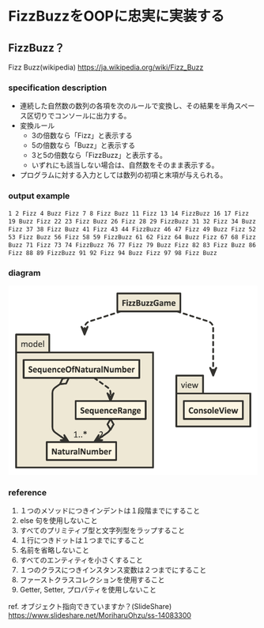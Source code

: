 # FizzBuzzをOOPに忠実に実装する

## FizzBuzz？

Fizz Buzz(wikipedia) https://ja.wikipedia.org/wiki/Fizz_Buzz

### specification description

* 連続した自然数の数列の各項を次のルールで変換し、その結果を半角スペース区切りでコンソールに出力する。
* 変換ルール
  * 3の倍数なら「Fizz」と表示する
  * 5の倍数なら「Buzz」と表示する
  * 3と5の倍数なら「FizzBuzz」と表示する。
  * いずれにも該当しない場合は、自然数をそのまま表示する。
* プログラムに対する入力としては数列の初項と末項が与えられる。 

### output example

```text
1 2 Fizz 4 Buzz Fizz 7 8 Fizz Buzz 11 Fizz 13 14 FizzBuzz 16 17 Fizz 19 Buzz Fizz 22 23 Fizz Buzz 26 Fizz 28 29 FizzBuzz 31 32 Fizz 34 Buzz Fizz 37 38 Fizz Buzz 41 Fizz 43 44 FizzBuzz 46 47 Fizz 49 Buzz Fizz 52 53 Fizz Buzz 56 Fizz 58 59 FizzBuzz 61 62 Fizz 64 Buzz Fizz 67 68 Fizz Buzz 71 Fizz 73 74 FizzBuzz 76 77 Fizz 79 Buzz Fizz 82 83 Fizz Buzz 86 Fizz 88 89 FizzBuzz 91 92 Fizz 94 Buzz Fizz 97 98 Fizz Buzz
```

### diagram

![diagram](./diagram.png)

### reference

1. １つのメソッドにつきインデントは１段階までにすること
2. else 句を使用しないこと
3. すべてのプリミティブ型と文字列型をラップすること
4. １行につきドットは１つまでにすること
5. 名前を省略しないこと
6. すべてのエンティティを小さくすること
7. １つのクラスにつきインスタンス変数は２つまでにすること
8. ファーストクラスコレクションを使用すること
9. Getter, Setter, プロパティを使用しないこと

ref. オブジェクト指向できていますか？(SlideShare) https://www.slideshare.net/MoriharuOhzu/ss-14083300
